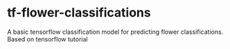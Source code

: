 # tf-flower-classifications
A basic tensorflow classification model for predicting flower classifications. Based on tensorflow tutorial
